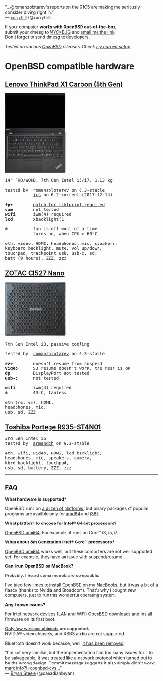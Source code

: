 "...@romanzolotarev's reports on the X1C5 are making me seriously
consider diving right in."<br>&mdash;
[surryhill](https://twitter.com/surryhill/status/1025788422227718145 "4 Aug 2018")
(@surryhill)

If your computer **works with OpenBSD out-of-the-box**,<br>
submit your dmesg to
[_NYC_*BUG](http://dmesgd.nycbug.org/index.cgi?do=submit) and
[email me the link](mailto:hi@romanzolotarev.com).<br>
Don't forget to send dmesg to
[developers](https://www.openbsd.org/faq/faq4.html#SendDmesg).<br>

_Tested on various [OpenBSD](/openbsd/) releases. Check [my current setup](/setup.html)_

# OpenBSD compatible hardware

## [Lenovo ThinkPad X1 Carbon (5th Gen)](https://www.lenovo.com/us/en/laptops/thinkpad/thinkpad-x/ThinkPad-X1-Carbon-5th-Gen/p/22TP2TXX15G)

<img src="/hardware/lenovo-thinkpad-x1c5.png" style="width: 200px;">

<pre>
14" FHD/WQHD, 7th Gen Intel i5/i7, 1.13 kg

tested by  <a href="https://twitter.com/romanzolotarev/status/1019920973653569536">romanzolotarev</a> on 6.3-stable
           <a href="https://jcs.org/2017/09/01/thinkpad_x1c">jcs</a> on 6.2-current (2017-12-14)

<b><s>fpr</s></b>        <a href="https://bsd.network/@kristapsdz/100391368292782019">patch for libfprint required</a>
<b>cam</b>        not tested
<b>wifi</b>       iwm(4) required
<b>lcd</b>        xbacklight(1)

<b>&#x2744;</b>          fan is off most of a time
           turns on, when CPU > 60&deg;C

eth, video, HDMI, headphones, mic, speakers,
keyboard backlight, mute, vol up/down,
touchpad, trackpoint usb, usb-c, sd,
batt (9 hours), ZZZ, zzz
</pre>

## [ZOTAC CI527 Nano](https://www.zotac.com/us/product/mini_pcs/ci527-nano)

<pre>
<img src="/hardware/zotac-ci527nano.jpg" style="width: 200px;">

7th Gen Intel i3, passive cooling

tested by  <a href="https://twitter.com/romanzolotarev/status/909807608252551169">romanzolotarev</a> on 6.3-stable

<b><s>zzz</s></b>        doesn't resume from suspend
<b>video</b>      S3 resume doesn't work, the rest is ok
<b>dp</b>         DisplayPort not tested
<b>usb-c</b>      not tested

<b>wifi</b>       iwm(4) required
<b>&#x2744;</b>          43&deg;C, fanless

eth (re, em), HDMI,
headphones, mic,
usb, sd, ZZZ
</pre>

## [Toshiba Portege R935-ST4N01](https://support.toshiba.com/support/modelHome?freeText=3574912)

<pre>
3rd Gen Intel i5
tested by  <a href="http://dmesgd.nycbug.org/index.cgi?do=view&id=3706">armandch</a> on 6.3-stable

eth, wifi, video, HDMI, lcd backlight,
headphones, mic, speakers, camera,
kbrd backlight, touchpad,
usb, sd, battery, ZZZ, zzz
</pre>

---

## FAQ

**What hardware is supported?**

OpenBSD runs on [a dozen of
platforms](https://www.openbsd.org/faq/faq1.html#Platforms), but
binary packages of popular programs are availble only for
[amd64](https://fastly.cdn.openbsd.org/pub/OpenBSD/snapshots/packages/amd64/)
and
[i386](https://fastly.cdn.openbsd.org/pub/OpenBSD/snapshots/packages/i386/).

**What platform to choose for Intel&reg; 64-bit processors?**

[OpenBSD amd64](https://www.openbsd.org/amd64.html). For example, it runs
on Core&trade; i3, i5, i7.

**What about 8th Generation Intel&reg; Core&trade; processors?**

[OpenBSD amd64](https://www.openbsd.org/amd64.html) works well, but
these computers are not well supported yet. For example, they have
an issue with suspend/resume.

**Can I run OpenBSD on MacBook?**

Probably. I heard some models are compatible.

I've tried few times to install OpenBSD on my [MacBooks](/macbook/),
but it was a bit of a fiasco (thanks to Nvidia and Broadcom). That's
why I bought new computers, just to run this wonderful operating
system.

**Any known issues?**

For Intel network devices (LAN and WiFi) OpenBSD downloads and
install firmware on its first boot.

[Only few wireless
chipsets](https://man.openbsd.org/?query=wireless&apropos=1) are
supported.<br> NVIDIA&reg; video chipsets, and USB3 audio are not
supported.

Bluetooth doesn't work because, well, [it has been
removed](https://marc.info/?l=openbsd-cvs&m=140511572108715&w=2).

"I'm not very familiar, but the implementation had too many issues
for it to be salvageable, it was treated like a network protocol
which turned out to be the wrong design. Commit message suggests
it also simply didn't work: <a
href="https://marc.info/?l=openbsd-cvs&m=140511572108715&w=2">marc.info?l=openbsd-cvs...</a>"<br>&mdash;
[Bryan Steele](https://twitter.com/canadianbryan/status/984782198887911425 "13 Apr 2018")
(@canadianbryan)
